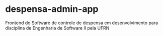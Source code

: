 # despensa-admin-app
Frontend do Software de controle de despensa em desenvolvimento para disciplina de Engenharia de Software II pela UFRN

